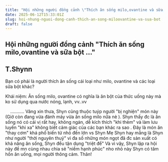 ```yaml
---
title: "Hội những người đồng cảnh \"Thích ăn sống milo,ovantine và sữa bột ...\""
date: 2025-06-12T15:33:01Z
slug: hoi-nhung-nguoi-dong-canh-thich-an-song-miloovantine-va-sua-bot
draft: false
---
```


## Hội những người đồng cảnh "Thích ăn sống milo,ovantine và sữa bột ..."

## T.Shynn

Bạn có phải là người thích ăn sống cái loại như milo, ovantine và các loại sữa bột khác?
 
Khái niệm: Ăn sống milo, ovantine có nghĩa là ăn bột của thức uống này mà ko sử dụng qua nước nóng, lạnh, vv..vv
 
​ ​​ ​​ ​ ​...........​ ​Vâng xin thưa, Shyn cũng thuộc tuýp người "bị nghiện" món này (Giờ còn đang vừa đánh máy vừa ăn sống milo nữa nè ). Shyn thấy đc là ăn sống nó có cái vị rất hay, không ngán, dễ kích thích "khi thèm"  và làm lưu luyến "khi xa" không biết cảm giác của các bạn khác ra sao . Đây là món ăn "thay cơm" khá phổ biến từ nhỏ đến lớn vs Shyn  Mẹ Shyn hay mắng là Shyn như người "thời nguyên thuỷ" vì đa số những món ngọt đã đc sản xuất có khả năng ăn sống, Shyn đều tận dụng "triệt để"  Và vì vậy, Shyn lập ra hội này để mn cùng nhau chia sẻ "niềm hạnh phúc" nho nhỏ này  Shyn có tâm hồn ăn uống, mọi người thông cảm.  Thân!​ 
 ​ 
 ​ 
 ​